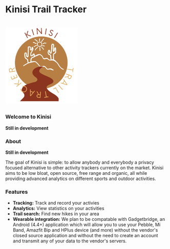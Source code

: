 # Kinisi Trail Tracker

# <img src="./Images/KinisiTransparent.png" alt="Kinisi logo" height="240" style="text-align:center;"></img> 

### Welcome to Kinisi

**Still in development**

### About

**Still in development**

The goal of Kinisi is simple: to allow anybody and everybody a privacy focused alternative to other activity trackers currently on the market. Kinisi aims to be low bloat, open source, free range and organic, all while providing advanced analytics on different sports and outdoor activities.

### Features

* **Tracking:** Track and record your activies
* **Analytics:** View statistics on your activities
* **Trail search:** Find new hikes in your area
* **Wearable integration:**  We plan to be compatable with Gadgetbridge, an Android (4.4+) application which will allow you to use your Pebble, Mi Band, Amazfit Bip and HPlus device (and more) without the vendor's closed source application and without the need to create an account and transmit any of your data to the vendor's servers.
